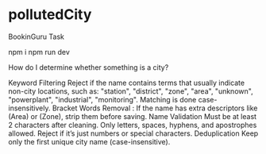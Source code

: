 # pollutedCity
BookinGuru Task

npm i
npm run dev


How do I determine whether something is a city?

Keyword Filtering
    Reject if the name contains terms that usually indicate non-city locations, such as:
        "station", "district", "zone", "area", "unknown", "powerplant", "industrial", "monitoring".
    Matching is done case-insensitively.
    Bracket Words Removal : If the name has extra descriptors like (Area) or (Zone), strip them before saving.
    Name Validation
    Must be at least 2 characters after cleaning.
    Only letters, spaces, hyphens, and apostrophes allowed.
    Reject if it’s just numbers or special characters.
    Deduplication
    Keep only the first unique city name (case-insensitive).